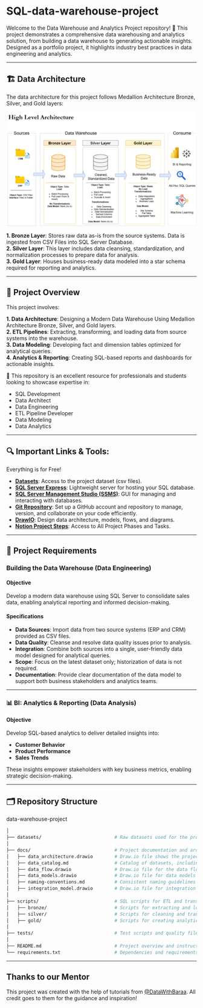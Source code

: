 # SQL-data-warehouse-project

Welcome to the Data Warehouse and Analytics Project repository! 🚀
This project demonstrates a comprehensive data warehousing and analytics solution, from building a data warehouse to generating actionable insights. Designed as a portfolio project, it highlights industry best practices in data engineering and analytics.

---
## 🏗️ Data Architecture

The data architecture for this project follows Medallion Architecture Bronze, Silver, and Gold layers:

![Data Architecture Image](docs/architecture-Page-1.drawio.png)

**1. Bronze Layer**: Stores raw data as-is from the source systems. Data is ingested from CSV Files into SQL Server Database. <br>
**2. Silver Layer**: This layer includes data cleansing, standardization, and normalization processes to prepare data for analysis. <br>
**3. Gold Layer**: Houses business-ready data modeled into a star schema required for reporting and analytics. <br>

---

## 📖 Project Overview

This project involves:

**1. Data Architecture**: Designing a Modern Data Warehouse Using Medallion Architecture Bronze, Silver, and Gold layers.<br>
**2. ETL Pipelines**: Extracting, transforming, and loading data from source systems into the warehouse.<br>
**3. Data Modeling**: Developing fact and dimension tables optimized for analytical queries.<br>
**4. Analytics & Reporting**: Creating SQL-based reports and dashboards for actionable insights.<br>

🎯 This repository is an excellent resource for professionals and students looking to showcase expertise in:

- SQL Development
- Data Architect
- Data Engineering
- ETL Pipeline Developer
- Data Modeling
- Data Analytics

---

## 🔍 Important Links & Tools:

Everything is for Free!

- **[Datasets](datasets)**: Access to the project dataset (csv files).
- **[SQL Server Express](https://www.microsoft.com/en-us/sql-server/sql-server-downloads)**: Lightweight server for hosting your SQL database.
- **[SQL Server Management Studio (SSMS)](https://learn.microsoft.com/en-us/ssms/download-sql-server-management-studio-ssms?view=sql-server-ver16)**: GUI for managing and interacting with databases.
- **[Git Repository](https://github.com/)**: Set up a GitHub account and repository to manage, version, and collaborate on your code efficiently.
- **[DrawIO](https://www.drawio.com/)**: Design data architecture, models, flows, and diagrams.
- **[Notion Project Steps](https://www.notion.so/Data-Warehouse-Project-1c664cfef9cb8032864fe3d7a801b211?pvs=4)**: Access to All Project Phases and Tasks.

---

## 🚀 Project Requirements

### Building the Data Warehouse (Data Engineering)

#### Objective
Develop a modern data warehouse using SQL Server to consolidate sales data, enabling analytical reporting and informed decision-making.

#### Specifications
- **Data Sources**: Import data from two source systems (ERP and CRM) provided as CSV files.
- **Data Quality**: Cleanse and resolve data quality issues prior to analysis.
- **Integration**: Combine both sources into a single, user-friendly data model designed for analytical queries.
- **Scope**: Focus on the latest dataset only; historization of data is not required.
- **Documentation**: Provide clear documentation of the data model to support both business stakeholders and analytics teams.

---

### 📊 BI: Analytics & Reporting (Data Analysis)

#### Objective
Develop SQL-based analytics to deliver detailed insights into:

- **Customer Behavior**
- **Product Performance**
- **Sales Trends**

These insights empower stakeholders with key business metrics, enabling strategic decision-making.

---

## 🗂️ Repository Structure

data-warehouse-project
```bash
│
├── datasets/                           # Raw datasets used for the project (ERP and CRM data)
│
├── docs/                               # Project documentation and architecture details
│   ├── data_architecture.drawio        # Draw.io file shows the project's architecture
│   ├── data_catalog.md                 # Catalog of datasets, including field descriptions and metadata
│   ├── data_flow.drawio                # Draw.io file for the data flow diagram
│   ├── data_models.drawio              # Draw.io file for data models (star schema)
│   ├── naming-conventions.md           # Consistent naming guidelines for tables, columns, and files
│   ├── integration_model.drawio        # Draw.io file for integration model (how the tables are related)
│
├── scripts/                            # SQL scripts for ETL and transformations
│   ├── bronze/                         # Scripts for extracting and loading raw data
│   ├── silver/                         # Scripts for cleaning and transforming data
│   ├── gold/                           # Scripts for creating analytical models
│
├── tests/                              # Test scripts and quality files
│
├── README.md                           # Project overview and instructions
└── requirements.txt                    # Dependencies and requirements for the project
```
---

## Thanks to our Mentor

This project was created with the help of tutorials from [@DataWithBaraa](https://www.youtube.com/@DataWithBaraa).
All credit goes to them for the guidance and inspiration!
